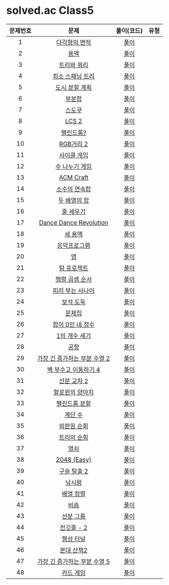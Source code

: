 # solved.ac Class5

| 문제번호 |  문제  | 풀이(코드) | 유형 |    
|  :---:  | :---: |   :---:  |   :---:  |    
| 1  | [다각형의 면적](https://www.acmicpc.net/problem/2166) | [풀이]() |  |    
| 2  | [용액](https://www.acmicpc.net/problem/2467) | [풀이]() |  |    
| 3  | [트리와 쿼리](https://www.acmicpc.net/problem/15681) | [풀이]() |  |    
| 4  | [최소 스패닝 트리](https://www.acmicpc.net/problem/1197) | [풀이]() |  |    
| 5  | [도시 분할 계획](https://www.acmicpc.net/problem/1647) | [풀이]() |  |    
| 6  | [부분합](https://www.acmicpc.net/problem/1806) | [풀이]() |  |    
| 7  | [스도쿠](https://www.acmicpc.net/problem/2239) | [풀이]() |  |    
| 8  | [LCS 2](https://www.acmicpc.net/problem/9252) | [풀이]() |  |    
| 9  | [팰린드롬?](https://www.acmicpc.net/problem/10942) | [풀이]() |  |    
| 10  | [RGB거리 2](https://www.acmicpc.net/problem/17404) | [풀이]() |  |    
| 11  | [사이클 게임](https://www.acmicpc.net/problem/20040) | [풀이]() |  |    
| 12  | [수 나누기 게임](https://www.acmicpc.net/problem/27172) | [풀이]() |  |    
| 13  | [ACM Craft](https://www.acmicpc.net/problem/1005) | [풀이]() |  |    
| 14  | [소수의 연속합](https://www.acmicpc.net/problem/1644) | [풀이]() |  |    
| 15  | [두 배열의 합](https://www.acmicpc.net/problem/2143) | [풀이]() |  |    
| 16  | [줄 세우기](https://www.acmicpc.net/problem/2252) | [풀이]() |  |    
| 17  | [Dance Dance Revolution](https://www.acmicpc.net/problem/2342) | [풀이]() |  |    
| 18  | [세 용액](https://www.acmicpc.net/problem/2473) | [풀이]() |  |    
| 19  | [음악프로그램](https://www.acmicpc.net/problem/2623) | [풀이]() |  |    
| 20  | [앱](https://www.acmicpc.net/problem/7579) | [풀이]() |  |    
| 21  | [텀 프로젝트](https://www.acmicpc.net/problem/9466) | [풀이]() |  |    
| 22  | [행렬 곱셈 순서](https://www.acmicpc.net/problem/11049) | [풀이]() |  |    
| 23  | [피리 부는 사나이](https://www.acmicpc.net/problem/16724) | [풀이]() |  |    
| 24  | [보석 도둑](https://www.acmicpc.net/problem/1202) | [풀이]() |  |    
| 25  | [문제집](https://www.acmicpc.net/problem/1766) | [풀이]() |  |    
| 26  | [합이 0인 네 정수](https://www.acmicpc.net/problem/7453) | [풀이]() |  |    
| 27  | [1의 개수 세기](https://www.acmicpc.net/problem/9527) | [풀이]() |  |    
| 28  | [공항](https://www.acmicpc.net/problem/10775) | [풀이]() |  |    
| 29  | [가장 긴 증가하는 부분 수열 2](https://www.acmicpc.net/problem/12015) | [풀이]() |  |    
| 30  | [벽 부수고 이동하기 4](https://www.acmicpc.net/problem/16946) | [풀이]() |  |    
| 31  | [선분 교차 2](https://www.acmicpc.net/problem/17387) | [풀이]() |  |    
| 32  | [할로윈의 양아치](https://www.acmicpc.net/problem/20303) | [풀이]() |  |    
| 33  | [팰린드롬 분할](https://www.acmicpc.net/problem/1509) | [풀이]() |  |    
| 34  | [계단 수](https://www.acmicpc.net/problem/1562) | [풀이]() |  |    
| 35  | [외판원 순회](https://www.acmicpc.net/problem/2098) | [풀이]() |  |    
| 36  | [트리의 순회](https://www.acmicpc.net/problem/2263) | [풀이]() |  |    
| 37  | [열쇠](https://www.acmicpc.net/problem/9328) | [풀이]() |  |    
| 38  | [2048 (Easy)](https://www.acmicpc.net/problem/12100) | [풀이]() |  |    
| 39  | [구슬 탈출 2](https://www.acmicpc.net/problem/13460) | [풀이]() |  |    
| 40  | [낚시왕](https://www.acmicpc.net/problem/17143) | [풀이]() |  |    
| 41  | [배열 정렬](https://www.acmicpc.net/problem/28707) | [풀이]() |  |    
| 42  | [비숍](https://www.acmicpc.net/problem/1799) | [풀이]() |  |    
| 43  | [선분 그룹](https://www.acmicpc.net/problem/2162) | [풀이]() |  |    
| 44  | [전깃줄 - 2](https://www.acmicpc.net/problem/2568) | [풀이]() |  |    
| 45  | [행성 터널](https://www.acmicpc.net/problem/2887) | [풀이]() |  |    
| 46  | [본대 산책2](https://www.acmicpc.net/problem/12850) | [풀이]() |  |    
| 47  | [가장 긴 증가하는 부분 수열 5](https://www.acmicpc.net/problem/14003) | [풀이]() |  |    
| 48  | [카드 게임](https://www.acmicpc.net/problem/16566) | [풀이]() |  |    